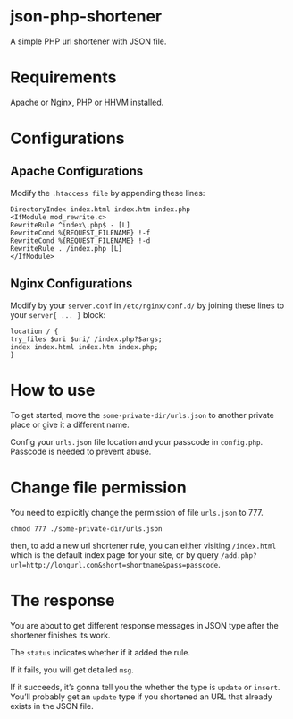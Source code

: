 # json-php-shortener
A simple PHP url shortener with JSON file.


# Requirements
Apache or Nginx, PHP or HHVM installed.

# Configurations

## Apache Configurations
Modify the `.htaccess file` by appending these lines:

```
DirectoryIndex index.html index.htm index.php
<IfModule mod_rewrite.c>
RewriteRule ^index\.php$ - [L]
RewriteCond %{REQUEST_FILENAME} !-f
RewriteCond %{REQUEST_FILENAME} !-d
RewriteRule . /index.php [L]
</IfModule>
```

## Nginx Configurations
Modify by your `server.conf` in `/etc/nginx/conf.d/` by joining these lines to your `server{ ... }` block:

```
location / {
try_files $uri $uri/ /index.php?$args;
index index.html index.htm index.php;
}
```

# How to use
To get started, move the `some-private-dir/urls.json` to another private place or give it a different name.

Config your `urls.json` file location and your passcode in `config.php`. Passcode is needed to prevent abuse.

# Change file permission
You need to explicitly change the permission of file `urls.json`  to 777.

```
chmod 777 ./some-private-dir/urls.json
```

then, to add a new url shortener rule, you can either visiting `/index.html` which is the default index page for your site, or by query `/add.php?url=http://longurl.com&short=shortname&pass=passcode`.

# The response

You are about to get different response messages in JSON type after the shortener finishes its work.

The `status` indicates whether if it added the rule.

If it fails, you will get detailed `msg`.

If it succeeds, it’s gonna tell you the whether the type is `update` or `insert`. You’ll probably get an `update` type if you shortened an URL that already exists in the JSON file.